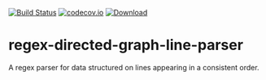[![Build Status](https://snap-ci.com/ScottG489/regex-directed-graph-line-parser/branch/master/build_image)](https://snap-ci.com/ScottG489/regex-directed-graph-line-parser/branch/master) [![codecov.io](https://codecov.io/github/ScottG489/regex-directed-graph-line-parser/coverage.svg?branch=master)](https://codecov.io/github/ScottG489/regex-directed-graph-line-parser?branch=master) [![Download](https://api.bintray.com/packages/scottg489/maven/regex-directed-graph-line-parser/images/download.svg) ](https://bintray.com/scottg489/maven/regex-directed-graph-line-parser/_latestVersion)
# regex-directed-graph-line-parser
A regex parser for data structured on lines appearing in a consistent order.
